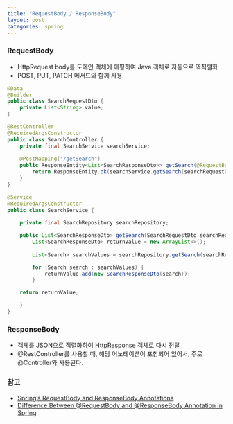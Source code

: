 ```yaml
---
title: "RequestBody / ResponseBody"
layout: post
categories: spring
--- 
```



### RequestBody
- HttpRequest body를 도메인 객체에 매핑하여 Java 객체로 자동으로 역직렬화
- POST, PUT, PATCH 메서드와 함께 사용

```java
@Data
@Builder
public class SearchRequestDto {
    private List<String> value;
}
```

```java
@RestController
@RequiredArgsConstructor
public class SearchController {
    private final SearchService searchService;
    
    @PostMapping("/getSearch")
    public ResponseEntity<List<SearchResponseDto>> getSearch(@RequestBody SearchRequestDto searchRequestDto) {
        return ResponseEntity.ok(searchService.getSearch(searchRequestDto));
    }   
}
```

```java
@Service
@RequiredArgsConstructor
public class SearchService {
    
    private final SearchRepository searchRepository;

    public List<SearchResponseDto> getSearch(SearchRequestDto searchRequestDto) {
        List<SearchResponseDto> returnValue = new ArrayList<>();
        
        List<Search> searchValues = searchRepository.getSearch(searchRequestDto.getValue());

        for (Search search : searchValues) {
            returnValue.add(new SearchResponseDto(search));
        }

    return returnValue;

    }
}
``` 

### ResponseBody
- 객체를 JSON으로 직렬화하여 HttpResponse 객체로 다시 전달
- @RestController를 사용할 때, 해당 어노테이션이 포함되어 있어서, 주로 @Controller와 사용된다.


### 참고
- [Spring’s RequestBody and ResponseBody Annotations](https://www.baeldung.com/spring-request-response-body)
- [Difference Between @RequestBody and @ResponseBody Annotation in Spring](https://www.geeksforgeeks.org/difference-between-requestbody-and-responsebody-annotation-in-spring/)
